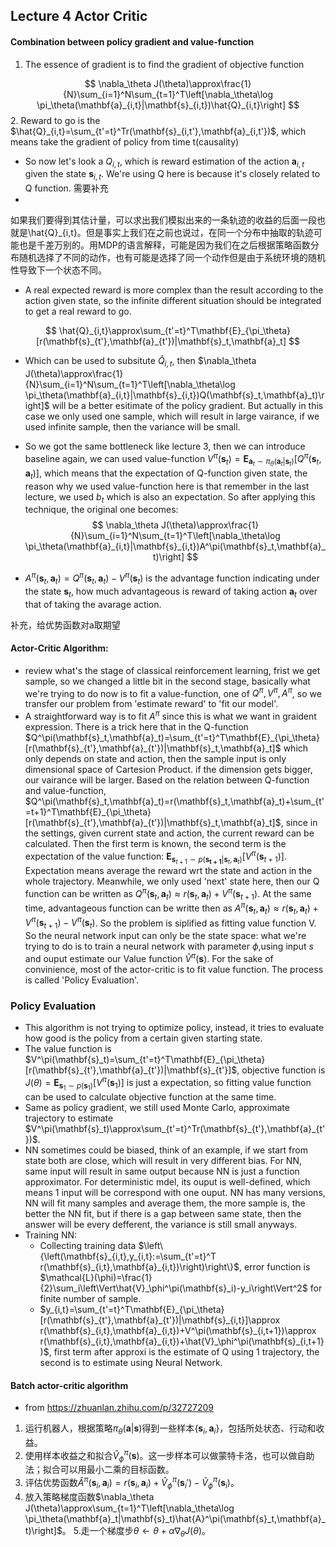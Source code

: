 ## Lecture 4 Actor Critic

#### Combination between policy gradient and value-function
1. The essence of gradient is to find the gradient of objective function 

$$
\nabla_\theta J(\theta)\approx\frac{1}{N}\sum_{i=1}^N\sum_{t=1}^T\left[\nabla_\theta\log \pi_\theta(\mathbf{a}_{i,t}|\mathbf{s}_{i,t})\hat{Q}_{i,t}\right]
$$
2. Reward to go is the $\hat{Q}_{i,t}=\sum_{t'=t}^Tr(\mathbf{s}_{i,t'},\mathbf{a}_{i,t'})$, which means take the gradient of policy from time t(causality)
- So now let's look a ${Q}_{i,t}$, which is reward estimation of the action $\mathbf{a}_{i,t}$ given the state $\mathbf{s}_{i,t}$. We're using Q here is because it's closely related to Q function. 需要补充
- 
如果我们要得到其估计量，可以求出我们模拟出来的一条轨迹的收益的后面一段也就是\hat{Q}_{i,t}。但是事实上我们在之前也说过，在同一个分布中抽取的轨迹可能也是千差万别的。用MDP的语言解释，可能是因为我们在之后根据策略函数分布随机选择了不同的动作，也有可能是选择了同一个动作但是由于系统环境的随机性导致下一个状态不同。

- A real expected reward is more complex than the result according to the action given state, so the infinite different situation should be integrated to get a real reward to go. 

$$
\hat{Q}_{i,t}\approx\sum_{t'=t}^T\mathbf{E}_{\pi_\theta}[r(\mathbf{s}_{t'},\mathbf{a}_{t'})|\mathbf{s}_t,\mathbf{a}_t]
$$

- Which can be used to subsitute $\hat{Q}_{i,t}$, then $\nabla_\theta J(\theta)\approx\frac{1}{N}\sum_{i=1}^N\sum_{t=1}^T\left[\nabla_\theta\log \pi_\theta(\mathbf{a}_{i,t}|\mathbf{s}_{i,t})Q(\mathbf{s}_t,\mathbf{a}_t)\right]$ will be a better esitimate of the policy gradient. But actually in this case we only used one sample, which will result in large vairance, if we used infinite sample, then the variance will be small.
- So we got the same bottleneck like lecture 3, then we can introduce baseline again, we can used value-function $V^\pi(\mathbf{s}_t)=\mathbf{E}_{\mathbf{a}_t\sim\pi_\theta(\mathbf{a}_t|\mathbf{s}_t)}[Q^\pi(\mathbf{s}_t,\mathbf{a}_t)]$, which means that the expectation of Q-function given state, the reason why we used value-function here is that remember in the last lecture, we used $b_t$ which is also an expectation. So after applying this technique, the original one becomes:
$$
\nabla_\theta J(\theta)\approx\frac{1}{N}\sum_{i=1}^N\sum_{t=1}^T\left[\nabla_\theta\log \pi_\theta(\mathbf{a}_{i,t}|\mathbf{s}_{i,t})A^\pi(\mathbf{s}_t,\mathbf{a}_t)\right]
$$

- $A^\pi(\mathbf{s}_t,\mathbf{a}_t)=Q^\pi(\mathbf{s}_t,\mathbf{a}_t)-V^\pi(\mathbf{s}_t)$ is the advantage function indicating under the state $\mathbf{s}_t$, how much advantageous is reward of taking action $\mathbf{a}_t$ over that of taking the avarage action.

补充，给优势函数对a取期望

#### Actor-Critic Algorithm:
- review what's the stage of classical reinforcement learning, frist we get sample, so we changed a little bit in the second stage, basically what we're trying to do now is to fit a value-function, one of $Q^\pi,V^\pi,A^\pi$, so we transfer our problem from 'estimate reward' to 'fit our model'. 
- A straightforward way is to fit $A^\pi$ since this is what we want in graident expression. There is a trick here that in the Q-function $Q^\pi(\mathbf{s}_t,\mathbf{a}_t)=\sum_{t'=t}^T\mathbf{E}_{\pi_\theta}[r(\mathbf{s}_{t'},\mathbf{a}_{t'})|\mathbf{s}_t,\mathbf{a}_t]$ which only depends on state and action, then the sample input is only  dimensional space of Cartesion Product. if the dimension gets bigger, our vairance will be larger. Based on the relation between Q-function and value-function, $Q^\pi(\mathbf{s}_t,\mathbf{a}_t)=r(\mathbf{s}_t,\mathbf{a}_t)+\sum_{t'=t+1}^T\mathbf{E}_{\pi_\theta}[r(\mathbf{s}_{t'},\mathbf{a}_{t'})|\mathbf{s}_t,\mathbf{a}_t]$, since in the settings, given current state and action, the current reward can be calculated. Then the first term is known, the second term is the expectation of the value function: $\mathbf{E}_{\mathbf{s}_{t+1}\sim p(\mathbf{s_{t+1}}|\mathbf{s}_t,\mathbf{a}_t)}[V^\pi(\mathbf{s}_{t+1})]$. Expectation means  average the reward wrt the state and action in the whole trajectory. Meanwhile, we  only used 'next' state here, then our Q function can be written as $Q^\pi(\mathbf{s}_t,\mathbf{a}_t)\approx r(\mathbf{s}_t,\mathbf{a}_t)+V^\pi(\mathbf{s}_{t+1})$. At the same time, advantageous function can be writte then as $A^\pi(\mathbf{s}_t,\mathbf{a}_t)\approx r(\mathbf{s}_t,\mathbf{a}_t)+V^\pi(\mathbf{s}_{t+1})-V^\pi(\mathbf{s}_t)$. So the problem is siplified as fitting value function V. So the neural network input can only be the state space: what we're trying to do is to train a neural network with parameter $\phi$,using input $s$ and ouput estimate our Value function $\hat{V}^\pi(\mathbf{s})$. For the sake of convinience, most of the actor-critic is to fit value function. The process is called 'Policy Evaluation'.

### Policy Evaluation
- This algorithm is not trying to optimize policy, instead, it tries to evaluate how good is the policy from a certain given starting state. 
- The value function is $V^\pi(\mathbf{s}_t)=\sum_{t'=t}^T\mathbf{E}_{\pi_\theta}[r(\mathbf{s}_{t'},\mathbf{a}_{t'})|\mathbf{s}_{t'}]$, objective function is $J(\theta)=\mathbf{E}_{\mathbf{s}_1\sim p(\mathbf{s}_1)}[V^\pi(\mathbf{s}_1)]$ is just a expectation, so fitting value function can be used to calculate objective function at the same time. 
- Same as policy gradient, we still used Monte Carlo, approximate trajectory to estimate $V^\pi(\mathbf{s}_t)\approx\sum_{t'=t}^Tr(\mathbf{s}_{t'},\mathbf{a}_{t'})$.
- NN sometimes could be biased, think of an example, if we start from state both are close, which will result in very different bias. For NN, same input will result in same output because NN is just a function approximator. For deterministic mdel, its ouput is well-defined, which means 1 input will be correspond with one ouput. NN has many versions, NN will fit many samples and average them, the more sample is, the better the NN fit, but if there is a gap between same state, then the answer will be every defferent, the variance is still small anyways.
- Training NN: 
    - Collecting training data $\left\{\left(\mathbf{s}_{i,t},y_{i,t}:=\sum_{t'=t}^T r(\mathbf{s}_{i,t},\mathbf{a}_{i,t})\right)\right\}$, error function is $\mathcal{L}(\phi)=\frac{1}{2}\sum_i\left\Vert\hat{V}_\phi^\pi(\mathbf{s}_i)-y_i\right\Vert^2$ for finite number of sample. 
    - $y_{i,t}=\sum_{t'=t}^T\mathbf{E}_{\pi_\theta}[r(\mathbf{s}_{t'},\mathbf{a}_{t'})|\mathbf{s}_{i,t}]\approx r(\mathbf{s}_{i,t},\mathbf{a}_{i,t})+V^\pi(\mathbf{s}_{i,t+1})\approx r(\mathbf{s}_{i,t},\mathbf{a}_{i,t})+\hat{V}_\phi^\pi(\mathbf{s}_{i,t+1})$, first term after approxi is the estimate of Q using 1 trajectory, the second is to estimate using Neural Network.

#### Batch actor-critic algorithm
- from https://zhuanlan.zhihu.com/p/32727209
1. 运行机器人，根据策略$\pi_\theta(\mathbf{a}|\mathbf{s})$得到一些样本$\{\mathbf{s}_i,\mathbf{a}_i\}$，包括所处状态、行动和收益。
2. 使用样本收益之和拟合$\hat{V}^\pi_\phi(\mathbf{s})$。这一步样本可以做蒙特卡洛，也可以做自助法；拟合可以用最小二乘的目标函数。
3. 评估优势函数$\hat{A}^\pi(\mathbf{s}_i,\mathbf{a}_i)=r(\mathbf{s}_i,\mathbf{a}_i)+\hat{V}^\pi_\phi(\mathbf{s}_i')-\hat{V}^\pi_\phi(\mathbf{s}_i)$。
4. 放入策略梯度函数$\nabla_\theta J(\theta)\approx\sum_{t=1}^T\left[\nabla_\theta\log \pi_\theta(\mathbf{a}_t|\mathbf{s}_t)\hat{A}^\pi(\mathbf{s}_t,\mathbf{a}_t)\right]$。
5.走一个梯度步$\theta\leftarrow \theta+\alpha\nabla_\theta J(\theta)$。

